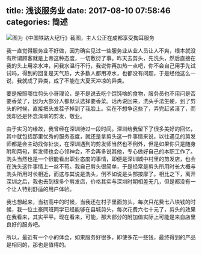 title: 浅谈服务业
date: 2017-08-10 07:58:46
categories: 简述
  --- 



![图为《中国铁路大纪行》截图，主人公正在成都享受掏耳服务](http://upload-images.jianshu.io/upload_images/48180-4b8545ff70790351.png?imageMogr2/auto-orient/strip%7CimageView2/2/w/1240)



我一直觉得服务业不好做，因为确实见过一些服务业从业人员让人不爽，根本就没有所谓顾客就是上帝这种态度，一切敷衍了事。昨天去剪头，先洗头，然后直接在我的头上用凉水冲，问我水温行不行，我说你再加热一点吧，你不会自己用手先试试吗，得到的回复是天气热，大多数人都用凉水，也都没有问题，于是经他这么一说，我就成了异类，成了不能在大夏天冲凉的异类。

要是按照哪位剪头小哥理论，是不是说去吃个馄饨啥的食物，服务员也不用问是否要香菜了，因为大部分人都默认选择要香菜。话再说回来，洗头手法生硬，到了剪头的时候，直接把头发茬子掉到了我脸上。实在不想争这些了，弄完赶紧滚了，而我却还是怀念深圳的剪发，敬业。

由于实习的缘故，我曾经在深圳待过一段时间。深圳给我留下了很多美好的回忆，其中就包括那里优秀的服务态度，就还是拿剪头这一件事情来说，以往遇见的剪发师都是会主动找你扯淡，在深圳遇到的剪发师当然也不例外，但是如果你只是随身附和两句，剪发师也会心领神会，不会再多说其他，专心做好自己的本职工作了。洗头当然也是一个很能看出职业态度的事情，即便是深圳城中村里的剪发店，也会在洗头这件事情上一丝不苟。我自己剪头很简单，于是经常是剪头所用时长大概与洗头所用时长相近，而这与其说是洗头，倒不如说是头部按摩了。相比之下，离开深圳之后，我也去到很多个剪发店，价格其实与深圳时期相差无几，但是都没有一个让人特别舒适的用户体验。

我也想起来，当初高中的时候，当我还在村子里面剪头，每次只花费七八块钱的时候，我一位土豪同班同学已经能够在县城剪头，每次花费六七十元了，剪头的效果在我看来，其实平平。现在看来，可能，那大部分的附加值实际上可能是来自店里良好的服务吧。

所以，最近有一个小的体会，如果服务好很多，即使多花一些钱，最终得到的产品是相同的，那也是值得的。